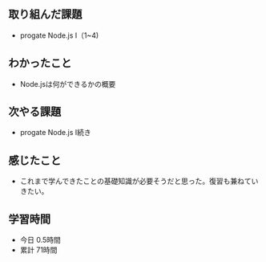 ## 取り組んだ課題
- progate Node.js Ⅰ（1~4)
## わかったこと
- Node.jsは何ができるかの概要
## 次やる課題
- progate Node.js Ⅰ続き
## 感じたこと
- これまで学んできたことの基礎知識が必要そうだと思った。復習も兼ねていきたい。
## 学習時間
- 今日 0.5時間
- 累計 71時間
